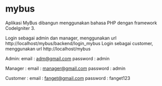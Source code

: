 # mybus
Aplikasi MyBus dibangun menggunakan bahasa PHP dengan framework CodeIgniter 3.

Login sebagai admin dan manager, menggunakan url http://localhost/mybus/backend/login_mybus
Login sebagai customer, menggunakan url http://localhost/mybus

Admin: 
    email : adm@gmail.com
	password : admin

Manager : 
    email : manager@gmail.com
	password : admin
	
Customer :
	email : fanget@gmail.com
	password : fanget123
